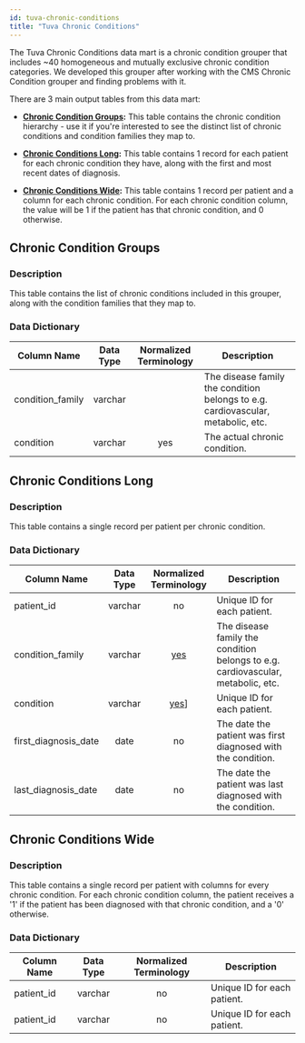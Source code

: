 ```yaml
---
id: tuva-chronic-conditions
title: "Tuva Chronic Conditions"
---
```

The Tuva Chronic Conditions data mart is a chronic condition grouper that includes ~40 homogeneous and mutually exclusive chronic condition categories.  We developed this grouper after working with the CMS Chronic Condition grouper and finding problems with it.  

There are 3 main output tables from this data mart:

- **[Chronic Condition Groups](#chronic-condition-groups):** This table contains the chronic condition hierarchy - use it if you're interested to see the distinct list of chronic conditions and condition families they map to.

- **[Chronic Conditions Long](#chronic-conditions-long):** This table contains 1 record for each patient for each chronic condition they have, along with the first and most recent dates of diagnosis.

- **[Chronic Conditions Wide](#chronic-conditions-wide):** This table contains 1 record per patient and a column for each chronic condition.  For each chronic condition column, the value will be 1 if the patient has that chronic condition, and 0 otherwise.

## Chronic Condition Groups

### Description
This table contains the list of chronic conditions included in this grouper, along with the condition families that they map to.

### Data Dictionary
| Column Name | Data Type | Normalized Terminology | Description |
|---|:---:|:---:|---|
| condition_family | varchar |  | The disease family the condition belongs to e.g. cardiovascular, metabolic, etc. |
| condition | varchar | yes | The actual chronic condition. |

## Chronic Conditions Long

### Description
This table contains a single record per patient per chronic condition.

### Data Dictionary
| Column Name | Data Type | Normalized Terminology | Description |
|---|:---:|:---:|---|
| patient_id | varchar | no | Unique ID for each patient. |
| condition_family | varchar | [yes](https://github.com/tuva-health/tuva_chronic_conditions/blob/main/seeds/tuva_chronic_conditions__chronic_conditions_hierarchy.csv) | The disease family the condition belongs to e.g. cardiovascular, metabolic, etc. |
| condition | varchar | [yes](https://github.com/tuva-health/tuva_chronic_conditions/blob/main/seeds/tuva_chronic_conditions__chronic_conditions_hierarchy.csv)] | Unique ID for each patient. |
| first_diagnosis_date | date | no | The date the patient was first diagnosed with the condition. |
| last_diagnosis_date | date | no | The date the patient was last diagnosed with the condition. |

## Chronic Conditions Wide

### Description
This table contains a single record per patient with columns for every chronic condition.  For each chronic condition column, the patient receives a '1' if the patient has been diagnosed with that chronic condition, and a '0' otherwise.

### Data Dictionary
| Column Name | Data Type | Normalized Terminology | Description |
|---|:---:|:---:|---|
| patient_id | varchar | no | Unique ID for each patient. |
| patient_id | varchar | no | Unique ID for each patient. |

